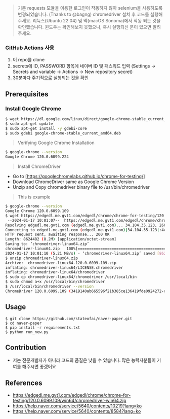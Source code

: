 > 기존 requests 모듈을 이용한 로그인이 작동하지 않아 selenium을 사용하도록 변경되었습니다. (Thanks to @bagng)
> chromedriver 설치 후 코드를 실행해주세요.
> 리눅스(Ubuntu 22.04) 및 맥(macOS Sonoma)에서 작동 되는 것을 확인했습니다.
> 윈도우는 확인해보지 못했으나, 혹시 실행되신 분이 있으면 알려주세요.

### GitHub Actions 사용 
1. 이 repo를 clone
2. secrets에 ID, PASSWORD 항목에 네이버 ID 및 패스워드 입력 (Settings -> Secrets and variable -> Actions -> New repository secret)
3. 30분마다 주기적으로 실행되는 것을 확인

## Prerequisites
### Install Google Chrome
```bash
$ wget https://dl.google.com/linux/direct/google-chrome-stable_current_amd64.deb
$ sudo apt-get update
$ sudo apt-get install -y gdebi-core
$ sudo gdebi google-chrome-stable_current_amd64.deb
```
> Verifying Google Chrome Installation
```bash
$ google-chrome --version
Google Chrome 120.0.6099.224
```
> Install ChromeDriver
- Go to [https://googlechromelabs.github.io/chrome-for-testing/]
- Download ChromeDriver same as Google Chrome Version
- Unzip and Copy chromedriver binary file to /usr/bin/chromedriver
> This is example
```bash
$ google-chrome --version
Google Chrome 120.0.6099.109
$ wget https://edgedl.me.gvt1.com/edgedl/chrome/chrome-for-testing/120.0.6099.109/linux64/chromedriver-linux64.zip
 --2024-01-17 10:01:07--  https://edgedl.me.gvt1.com/edgedl/chrome/chrome-for-testing/120.0.6099.109/linux64/chromedriver-linux64.zip
Resolving edgedl.me.gvt1.com (edgedl.me.gvt1.com)... 34.104.35.123, 2600:1900:4110:86f::
Connecting to edgedl.me.gvt1.com (edgedl.me.gvt1.com)|34.104.35.123|:443... connected.
HTTP request sent, awaiting response... 200 OK
Length: 8624482 (8.2M) [application/octet-stream]
Saving to: ‘chromedriver-linux64.zip’
chromedriver-linux64.zip   100%[=======================================>]   8.22M  5.21MB/s    in 1.6s
2024-01-17 10:01:10 (5.21 MB/s) - ‘chromedriver-linux64.zip’ saved [8624482/8624482]
$ unzip chromedriver-linux64.zip
Archive:  chromedriver-linux64-120.0.6099.109.zip
inflating: chromedriver-linux64/LICENSE.chromedriver
inflating: chromedriver-linux64/chromedriver
$ sudo cp chromedriver-linux64/chromedriver /usr/local/bin
$ sudo chmod a+x /usr/local/bin/chromedriver
$ /usr/local/bin/chromedriver --version 
ChromeDriver 120.0.6099.109 (3419140ab665596f21b385ce136419fde0924272-refs/branch-heads/6099@{#1483})
```
## Usage
```
$ git clone https://github.com/stateofai/naver-paper.git
$ cd naver-paper
$ pip install -r requirements.txt
$ python run_new.py 
```

## Contribution
* 저는 전문개발자가 아니라 코드의 품질은 낮을 수 있습니다. 많은 능력자분들이 기여를 해주시면 좋겠어요

## References
* https://edgedl.me.gvt1.com/edgedl/chrome/chrome-for-testing/120.0.6099.109/win64/chromedriver-win64.zip
* https://help.naver.com/service/5640/contents/10219?lang=ko
* https://help.naver.com/service/5640/contents/8584?lang=ko
